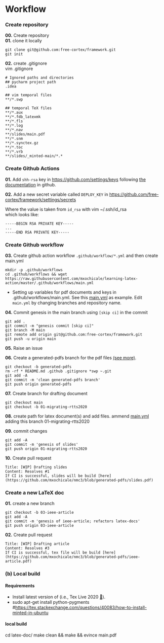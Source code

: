 # Workflow 

### Create repository
**00.** Create repository    
**01.** clone it locally   
```
git clone git@github.com:free-cortex/framework.git
git init
```

**02.** create .gitignore  
vim .gitignore
```
# Ignored paths and directories
## pycharm project path
.idea

## vim temporal files
**/*.swp

## temporal TeX files
**/*.aux
**/*.fdb_latexmk
**/*.fls
**/*.log
**/*.nav
**/slides/main.pdf
**/*.snm
**/*.synctex.gz
**/*.toc
**/*.vrb
**/slides/_minted-main/*.*
```

### Create Github Actions
**01.** Add `shh-rsa` key in https://github.com/settings/keys following [the documentation](https://help.github.com/en/github/authenticating-to-github/adding-a-new-ssh-key-to-your-github-account) in github.

**02.** Add a new secret variable called `DEPLOY_KEY` in 
https://github.com/free-cortex/framework/settings/secrets 


Where the value is taken from `id_rsa` with 
vim ~/.ssh/id_rsa   
which looks like:  
```
-----BEGIN RSA PRIVATE KEY-----
...
-----END RSA PRIVATE KEY-----
```

### Create Github workflow
**03.** Create github action workflow
`.github/workflow/*.yml` and then create main.yml 
```
mkdir -p .github/workflows
cd .github/workflows && wget https://raw.githubusercontent.com/mxochicale/learning-latex-action/master/.github/workflows/main.yml
```
* Setting up variables for pdf documents and keys in .github/workflows/main.yml. 
See this [main.yml](https://github.com/mxochicale/learning-latex-action/blob/master/.github/workflows/main.yml) as example.
Edit `main.yml` by changing branches and repository name.

**04.** Commit genesis in the main branch using `[skip ci]` in the commit 
```
git add . 
git commit -m "genesis commit [skip ci]"
git branch -M main
git remote add origin git@github.com:free-cortex/framework.git
git push -u origin main
```


**05.** Raise an issue

**06.** Create a generated-pdfs branch for the pdf files [(see more)](https://www.freecodecamp.org/forum/t/push-a-new-local-branch-to-a-remote-git-repository-and-track-it-too/13222).
```
git checkout -b generated-pdfs
rm -rf * README.md .github .gitignore *swp ~.git 
git add -A
git commit -m 'clean generated-pdfs branch'
git push origin generated-pdfs
```

**07.** Create branch for drafting document
```
git checkout main
git checkout -b 01-migrating-rtts2020
```

**08.** create path for latex document(s) and add files.
ammend [main.yml](../../.github/workflow/main.yml) adding this branch 01-migrating-rtts2020

**09.** commit changes
```
git add -A
git commit -m 'genesis of slides'
git push origin 01-migrating-rtts2020
```

**10.** Create pull request
```
Title: [WIP] Drafting slides
Content: Resolves #1 
If CI is successful, slides will be build [here](https://github.com/mxochicale/nmc3/blob/generated-pdfs/slides.pdf)
```



### Create a new LaTeX doc
**01.** create a new branch
```
git checkout -b 03-ieee-article
git add -A
git commit -m 'genesis of ieee-article; refactors latex-docs'
git push origin 03-ieee-article
```

**02.** Create pull request
```
Title: [WIP] Drafting article
Content: Resolves #3
If CI is successful, tex file will be build [here](https://github.com/mxochicale/nmc3/blob/generated-pdfs/ieee-article.pdf)
```


### (b) Local build

#### Requirements 
* Install latest version of (i.e., Tex Live 2020 [:link:](https://github.com/mxochicale/latex/tree/master/installation)).
* sudo apt-get install python-pygments #https://tex.stackexchange.com/questions/40083/how-to-install-minted-in-ubuntu

#### local build
cd latex-doc/
make clean && make && evince main.pdf
